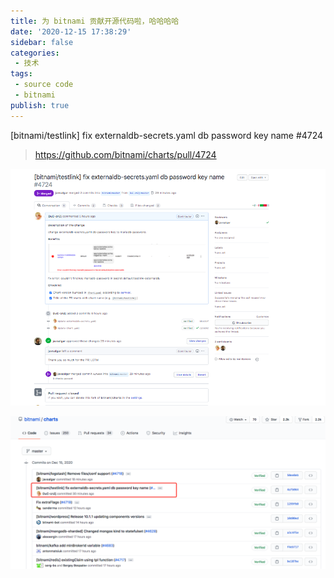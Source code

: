 ```yaml
---
title: 为 bitnami 贡献开源代码啦，哈哈哈哈
date: '2020-12-15 17:38:29'
sidebar: false
categories:
 - 技术
tags:
 - source code
 - bitnami
publish: true
---
```


[bitnami/testlink] fix externaldb-secrets.yaml db password key name #4724
> https://github.com/bitnami/charts/pull/4724

![2020_12_15_FAfLLR9PSD.png](../images/2020_12_15_FAfLLR9PSD.png)

![2020_12_15_rXe10xdtqc.png](../images/2020_12_15_rXe10xdtqc.png)
